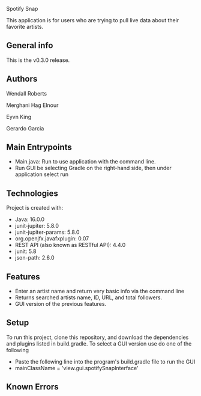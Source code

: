 Spotify Snap

This application is for users who are trying to pull live data about their favorite artists. 

## General info
This is the v0.3.0 release.

## Authors
Wendall Roberts 

Merghani Hag Elnour

Eyvn King

Gerardo Garcia

## Main Entrypoints
* Main.java: Run to use application with the command line.
* Run GUI be selecting Gradle on the right-hand side, then under application select run


## Technologies
Project is created with:
* Java: 16.0.0
* junit-jupiter: 5.8.0
* junit-jupiter-params: 5.8.0
* org.openjfx.javafxplugin: 0.07
* REST API (also known as RESTful API): 4.4.0
* junit: 5.8
* json-path: 2.6.0

## Features
* Enter an artist name and return very basic info via the command line
* Returns searched artists name, ID, URL, and total followers.
* GUI version of the previous features.

## Setup
To run this project, clone this repository, and download the dependencies and plugins listed in build.gradle. To select a GUI version use do one of the following
* Paste the following line into the program's build.gradle file to run the GUI
* mainClassName = 'view.gui.spotifySnapInterface'

## Known Errors

